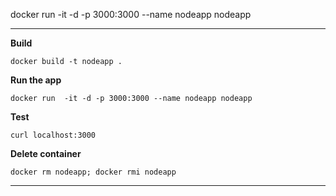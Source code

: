 docker run  -it -d -p 3000:3000 --name nodeapp nodeapp 

***
__Build__
```
docker build -t nodeapp .
```
__Run the app__
```
docker run  -it -d -p 3000:3000 --name nodeapp nodeapp
```
__Test__
```
curl localhost:3000
```
__Delete container__
```
docker rm nodeapp; docker rmi nodeapp
```
***